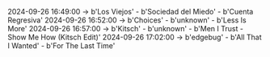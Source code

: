 2024-09-26 16:49:00 -> b'Los Viejos' - b'Sociedad del Miedo' - b'Cuenta Regresiva'
2024-09-26 16:52:00 -> b'Choices' - b'unknown' - b'Less Is More'
2024-09-26 16:57:00 -> b'Kitsch' - b'unknown' - b'Men I Trust - Show Me How (Kitsch Edit)'
2024-09-26 17:02:00 -> b'edgebug' - b'All That I Wanted' - b'For The Last Time'
